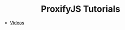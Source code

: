 <meta http-equiv='Content-Type' content='text/html; charset=utf-8' />
<p align="center">
  <h1 align="center">ProxifyJS Tutorials</h1>
</p>

- [Videos](https://weedshaker.github.io/ProxifyJS_Tutorials/index.html)
